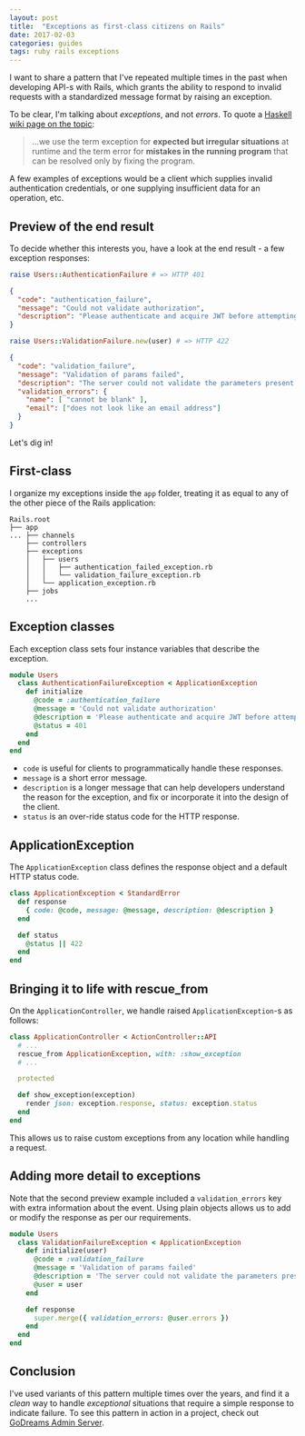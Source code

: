 ```yaml
---
layout: post
title:  "Exceptions as first-class citizens on Rails"
date: 2017-02-03
categories: guides
tags: ruby rails exceptions
---
```


I want to share a pattern that I've repeated multiple times in the past when developing API-s with Rails, which grants the ability to respond to invalid requests with a standardized message format by raising an exception.

To be clear, I'm talking about _exceptions_, and not _errors_. To quote a [Haskell wiki page on the topic](https://wiki.haskell.org/Error_vs._Exception):

> ...we use the term exception for **expected but irregular situations** at runtime and the term error for **mistakes in the running program** that can be resolved only by fixing the program.

A few examples of exceptions would be a client which supplies invalid authentication credentials, or one supplying insufficient data for an operation, etc.

## Preview of the end result

To decide whether this interests you, have a look at the end result - a few exception responses:


```ruby
raise Users::AuthenticationFailure # => HTTP 401
```

```json
{
  "code": "authentication_failure",
  "message": "Could not validate authorization",
  "description": "Please authenticate and acquire JWT before attempting to access restricted routes. JWT should be passed in the Authorization header."
}
```

```ruby
raise Users::ValidationFailure.new(user) # => HTTP 422
```

```json
{
  "code": "validation_failure",
  "message": "Validation of params failed",
  "description": "The server could not validate the parameters present with the request. Please check the validation_errors key (hash) for more details.",
  "validation_errors": {
    "name": [ "cannot be blank" ],
    "email": ["does not look like an email address"]
  }
}
```

Let's dig in!

## First-class

I organize my exceptions inside the `app` folder, treating it as equal to any of the other piece of the Rails application:

```
Rails.root
├── app
... ├── channels
    ├── controllers
    ├── exceptions
    │   ├── users
    │   │   ├── authentication_failed_exception.rb
    │   │   └── validation_failure_exception.rb
    │   └── application_exception.rb
    ├── jobs
    ...
```

## Exception classes

Each exception class sets four instance variables that describe the exception.

```ruby
module Users
  class AuthenticationFailureException < ApplicationException
    def initialize
      @code = :authentication_failure
      @message = 'Could not validate authorization'
      @description = 'Please authenticate and acquire JWT before attempting to access restricted routes. JWT should be passed in the Authorization header.'
      @status = 401
    end
  end
end
```

* `code` is useful for clients to programmatically handle these responses.
* `message` is a short error message.
* `description` is a longer message that can help developers understand the reason for the exception, and fix or incorporate it into the design of the client.
* `status` is an over-ride status code for the HTTP response.

## ApplicationException

The `ApplicationException` class defines the response object and a default HTTP status code.

```ruby
class ApplicationException < StandardError
  def response
    { code: @code, message: @message, description: @description }
  end

  def status
    @status || 422
  end
end
```

## Bringing it to life with rescue_from

On the `ApplicationController`, we handle raised `ApplicationException`-s as follows:

```ruby
class ApplicationController < ActionController::API
  # ...
  rescue_from ApplicationException, with: :show_exception
  # ...

  protected

  def show_exception(exception)
    render json: exception.response, status: exception.status
  end
end
```

This allows us to raise custom exceptions from any location while handling a request.

## Adding more detail to exceptions

Note that the second preview example included a `validation_errors` key with extra information about the event. Using plain objects allows us to add or modify the response as per our requirements.

```ruby
module Users
  class ValidationFailureException < ApplicationException
    def initialize(user)
      @code = :validation_failure
      @message = 'Validation of params failed'
      @description = 'The server could not validate the parameters present with the request. Please check the validation_errors key (hash) for more details.'
      @user = user
    end

    def response
      super.merge({ validation_errors: @user.errors })
    end
  end
end
```

## Conclusion

I've used variants of this pattern multiple times over the years, and find it a _clean_ way to handle _exceptional_ situations that require a simple response to indicate failure. To see this pattern in action in a project, check out [GoDreams Admin Server](https://github.com/godreams/admin-server).
